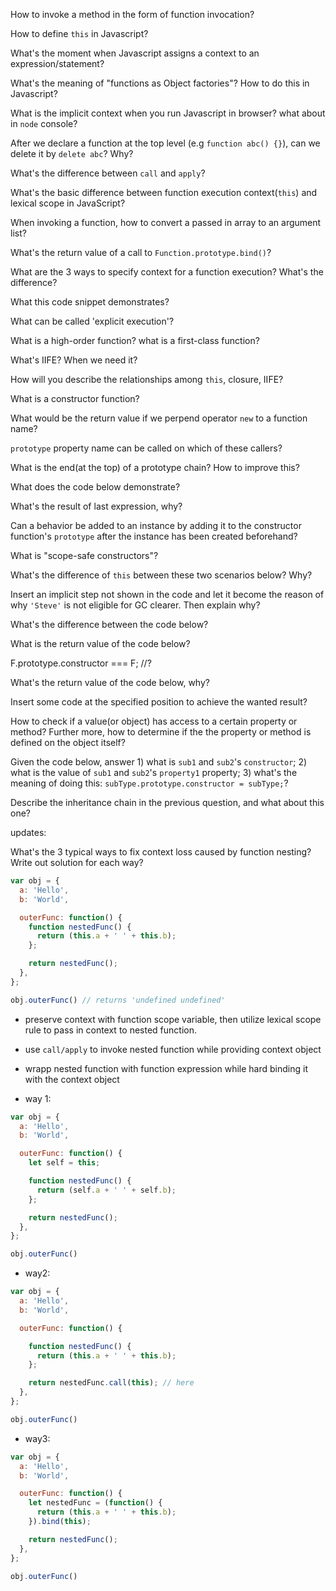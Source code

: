 
How to invoke a method in the form of function invocation?

How to define `this` in Javascript?

What's the moment when Javascript assigns a context to an expression/statement?

What's the meaning of "functions as Object factories"? How to do this in Javascript?

What is the implicit context when you run Javascript in browser? what about in `node` console?

After we declare a function at the top level (e.g `function abc() {}`), can we delete it by `delete abc`? Why?

What's the difference between `call` and `apply`?

What's the basic difference between function execution context(`this`) and lexical scope in JavaScript?

When invoking a function, how to convert a passed in array to an argument list?

What's the return value of a call to `Function.prototype.bind()`?

What are the 3 ways to specify context for a function execution? What's the difference?

What this code snippet demonstrates?

What can be called 'explicit execution'?

What is a high-order function? what is a first-class function?

What's IIFE? When we need it?

How will you describe the relationships among `this`, closure, IIFE?

What is a constructor function?

What would be the return value if we perpend operator `new` to a function name?

`prototype` property name can be called on which of these callers?

What is the end(at the top) of a prototype chain? How to improve this?

What does the code below demonstrate?

What's the result of last expression, why?

Can a behavior be added to an instance by adding it to the constructor function's `prototype` after the instance has been created beforehand?

What is "scope-safe constructors"?

What's the difference of `this` between these two scenarios below? Why?

Insert an implicit step not shown in the code and let it become the reason of why `'Steve'` is not eligible for GC clearer. Then explain why?

What's the difference between the code below?

What is the return value of the code below?

F.prototype.constructor === F; //?

What's the return value of the code below, why?

Insert some code at the specified position to achieve the wanted result?

How to check if a value(or object) has access to a certain property or method? Further more, how to determine if the the property or method is defined on the object itself?

Given the code below, answer 1) what is `sub1` and `sub2`'s `constructor`; 2) what is the value of `sub1` and `sub2`'s `property1` property; 3) what's the meaning of doing this: `subType.prototype.constructor = subType;`?

Describe the inheritance chain in the previous question, and what about this one?


updates:


What's the 3 typical ways to fix context loss caused by function nesting? Write out solution for each way?

```js
var obj = {
  a: 'Hello',
  b: 'World',

  outerFunc: function() {
    function nestedFunc() {
      return (this.a + ' ' + this.b);
    };

    return nestedFunc();
  },
};

obj.outerFunc() // returns 'undefined undefined'
```

- preserve context with function scope variable, then utilize lexical scope rule to pass in context to nested function.
- use `call/apply` to invoke nested function while providing context object
- wrapp nested function with function expression while hard binding it with the context object

- way 1:
```js
var obj = {
  a: 'Hello',
  b: 'World',

  outerFunc: function() {
    let self = this;

    function nestedFunc() {
      return (self.a + ' ' + self.b);
    };

    return nestedFunc();
  },
};

obj.outerFunc()
```
- way2:
```js
var obj = {
  a: 'Hello',
  b: 'World',

  outerFunc: function() {

    function nestedFunc() {
      return (this.a + ' ' + this.b);
    };

    return nestedFunc.call(this); // here
  },
};

obj.outerFunc()
```
- way3:
```js
var obj = {
  a: 'Hello',
  b: 'World',

  outerFunc: function() {
    let nestedFunc = (function() {
      return (this.a + ' ' + this.b);
    }).bind(this);

    return nestedFunc();
  },
};

obj.outerFunc()
```
